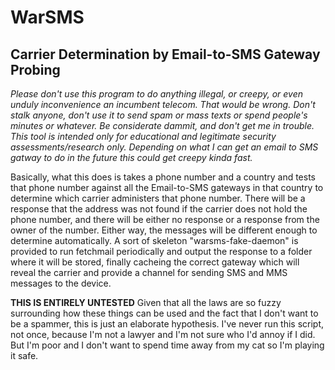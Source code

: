 WarSMS
======

Carrier Determination by Email-to-SMS Gateway Probing
-----------------------------------------------------

*Please don't use this program to do anything illegal, or creepy, or*
*even unduly inconvenience an incumbent telecom. That would be wrong.*
*Don't stalk anyone, don't use it to send spam or mass texts or spend*
*people's minutes or whatever. Be considerate dammit, and don't get me*
*in trouble. This tool is intended only for educational and legitimate*
*security assessments/research only. Depending on what I can get an email*
*to SMS gatway to do in the future this could get creepy kinda fast.*

Basically, what this does is takes a phone number and a country and tests that
phone number against all the Email-to-SMS gateways in that country to determine
which carrier administers that phone number. There will be a response that the
address was not found if the carrier does not hold the phone number, and there
will be either no response or a response from the owner of the number. Either
way, the messages will be different enough to determine automatically. A sort of
skeleton "warsms-fake-daemon" is provided to run fetchmail periodically and
output the response to a folder where it will be stored, finally cacheing the
correct gateway which will reveal the carrier and provide a channel for sending
SMS and MMS messages to the device.

**THIS IS ENTIRELY UNTESTED** Given that all the laws are so fuzzy surrounding
how these things can be used and the fact that I don't want to be a spammer,
this is just an elaborate hypothesis. I've never run this script, not once,
because I'm not a lawyer and I'm not sure who I'd annoy if I did. But I'm poor
and I don't want to spend time away from my cat so I'm playing it safe.